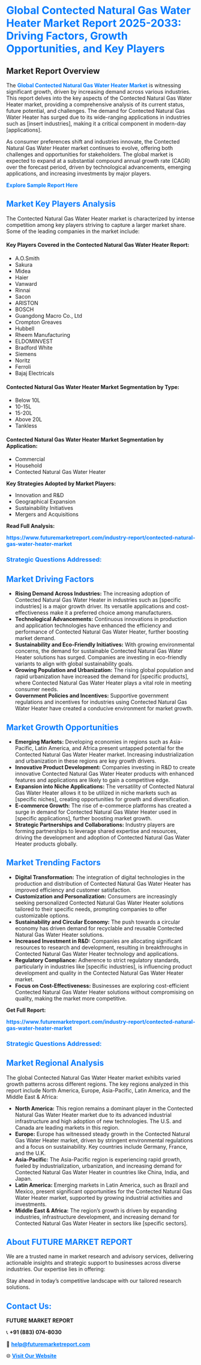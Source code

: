 <h1 style="color: #007BFF;">Global Contected Natural Gas Water Heater Market Report 2025-2033: Driving Factors, Growth Opportunities, and Key Players</h1>

<section id="overview">
<h2>Market Report Overview</h2>
<p>The <a href="https://www.futuremarketreport.com/industry-report/contected-natural-gas-water-heater-market" style="color: #007BFF; text-decoration: none;"><strong>Global Contected Natural Gas Water Heater Market</strong></a> is witnessing significant growth, driven by increasing demand across various industries. This report delves into the key aspects of the Contected Natural Gas Water Heater market, providing a comprehensive analysis of its current status, future potential, and challenges. The demand for Contected Natural Gas Water Heater has surged due to its wide-ranging applications in industries such as [insert industries], making it a critical component in modern-day [applications].</p>
<p>As consumer preferences shift and industries innovate, the Contected Natural Gas Water Heater market continues to evolve, offering both challenges and opportunities for stakeholders. The global market is expected to expand at a substantial compound annual growth rate (CAGR) over the forecast period, driven by technological advancements, emerging applications, and increasing investments by major players.</p>
</section>

<section id="overview">
<p><a href="https://www.futuremarketreport.com/request-sample/reportId=128400" style="color: #007BFF; text-decoration: none;"><strong>Explore Sample Report Here</strong></a></p>
</section>

<section id="key-players">
<h2 style="color: #007BFF;">Market Key Players Analysis</h2>
<p>The Contected Natural Gas Water Heater market is characterized by intense competition among key players striving to capture a larger market share. Some of the leading companies in the market include:</p>
<h4>Key Players Covered in the Contected Natural Gas Water Heater Report:</h4>
<ul><li>A.O.Smith</li><li>Sakura</li><li>Midea</li><li>Haier</li><li>Vanward</li><li>Rinnai</li><li>Sacon</li><li>ARISTON</li><li>BOSCH</li><li>Guangdong Macro Co., Ltd</li><li>Crompton Greaves</li><li>Hubbell</li><li>Rheem Manufacturing</li><li>ELDOMINVEST</li><li>Bradford White</li><li>Siemens</li><li>Noritz</li><li>Ferroli</li><li>Bajaj Electricals</li></ul>
<h4>Contected Natural Gas Water Heater Market Segmentation by Type:</h4>
<ul><li>Below 10L</li><li>10-15L</li><li>15-20L</li><li>Above 20L</li><li>Tankless</li></ul>

<h4>Contected Natural Gas Water Heater Market Segmentation by Application:</h4>
<ul><li>Commercial</li><li>Household</li><li>Contected Natural Gas Water Heater</li></ul>
<p><strong>Key Strategies Adopted by Market Players:</strong></p>
<ul>
<li>Innovation and R&D</li>
<li>Geographical Expansion</li>
<li>Sustainability Initiatives</li>
<li>Mergers and Acquisitions</li>
</ul>
</section>

<section>
<p><strong>Read Full Analysis: </strong></p><a href="https://www.futuremarketreport.com/industry-report/contected-natural-gas-water-heater-market" style="color: #007BFF; text-decoration: none;"><strong>https://www.futuremarketreport.com/industry-report/contected-natural-gas-water-heater-market</strong></a>
<h3 style="color: #007BFF;">Strategic Questions Addressed:</h3>
</section>

<section id="driving-factors">
<h2 style="color: #007BFF;">Market Driving Factors</h2>
<ul>
<li><strong>Rising Demand Across Industries:</strong> The increasing adoption of Contected Natural Gas Water Heater in industries such as [specific industries] is a major growth driver. Its versatile applications and cost-effectiveness make it a preferred choice among manufacturers.</li>
<li><strong>Technological Advancements:</strong> Continuous innovations in production and application technologies have enhanced the efficiency and performance of Contected Natural Gas Water Heater, further boosting market demand.</li>
<li><strong>Sustainability and Eco-Friendly Initiatives:</strong> With growing environmental concerns, the demand for sustainable Contected Natural Gas Water Heater solutions has surged. Companies are investing in eco-friendly variants to align with global sustainability goals.</li>
<li><strong>Growing Population and Urbanization:</strong> The rising global population and rapid urbanization have increased the demand for [specific products], where Contected Natural Gas Water Heater plays a vital role in meeting consumer needs.</li>
<li><strong>Government Policies and Incentives:</strong> Supportive government regulations and incentives for industries using Contected Natural Gas Water Heater have created a conducive environment for market growth.</li>
</ul>
</section>

<section id="growth-opportunities">
<h2 style="color: #007BFF;">Market Growth Opportunities</h2>
<ul>
<li><strong>Emerging Markets:</strong> Developing economies in regions such as Asia-Pacific, Latin America, and Africa present untapped potential for the Contected Natural Gas Water Heater market. Increasing industrialization and urbanization in these regions are key growth drivers.</li>
<li><strong>Innovative Product Development:</strong> Companies investing in R&D to create innovative Contected Natural Gas Water Heater products with enhanced features and applications are likely to gain a competitive edge.</li>
<li><strong>Expansion into Niche Applications:</strong> The versatility of Contected Natural Gas Water Heater allows it to be utilized in niche markets such as [specific niches], creating opportunities for growth and diversification.</li>
<li><strong>E-commerce Growth:</strong> The rise of e-commerce platforms has created a surge in demand for Contected Natural Gas Water Heater used in [specific applications], further boosting market growth.</li>
<li><strong>Strategic Partnerships and Collaborations:</strong> Industry players are forming partnerships to leverage shared expertise and resources, driving the development and adoption of Contected Natural Gas Water Heater products globally.</li>
</ul>
</section>

<section id="trending-factors">
<h2 style="color: #007BFF;">Market Trending Factors</h2>
<ul>
<li><strong>Digital Transformation:</strong> The integration of digital technologies in the production and distribution of Contected Natural Gas Water Heater has improved efficiency and customer satisfaction.</li>
<li><strong>Customization and Personalization:</strong> Consumers are increasingly seeking personalized Contected Natural Gas Water Heater solutions tailored to their specific needs, prompting companies to offer customizable options.</li>
<li><strong>Sustainability and Circular Economy:</strong> The push towards a circular economy has driven demand for recyclable and reusable Contected Natural Gas Water Heater solutions.</li>
<li><strong>Increased Investment in R&D:</strong> Companies are allocating significant resources to research and development, resulting in breakthroughs in Contected Natural Gas Water Heater technology and applications.</li>
<li><strong>Regulatory Compliance:</strong> Adherence to strict regulatory standards, particularly in industries like [specific industries], is influencing product development and quality in the Contected Natural Gas Water Heater market.</li>
<li><strong>Focus on Cost-Effectiveness:</strong> Businesses are exploring cost-efficient Contected Natural Gas Water Heater solutions without compromising on quality, making the market more competitive.</li>
</ul>
</section>

<section>
<p><strong>Get Full Report: </strong></p><a href="https://www.futuremarketreport.com/industry-report/contected-natural-gas-water-heater-market" style="color: #007BFF; text-decoration: none;"><strong>https://www.futuremarketreport.com/industry-report/contected-natural-gas-water-heater-market</strong></a>
<h3 style="color: #007BFF;">Strategic Questions Addressed:</h3>
</section>


<section id="regional-analysis">
<h2 style="color: #007BFF;">Market Regional Analysis</h2>
<p>The global Contected Natural Gas Water Heater market exhibits varied growth patterns across different regions. The key regions analyzed in this report include North America, Europe, Asia-Pacific, Latin America, and the Middle East & Africa:</p>
<ul>
<li><strong>North America:</strong> This region remains a dominant player in the Contected Natural Gas Water Heater market due to its advanced industrial infrastructure and high adoption of new technologies. The U.S. and Canada are leading markets in this region.</li>
<li><strong>Europe:</strong> Europe has witnessed steady growth in the Contected Natural Gas Water Heater market, driven by stringent environmental regulations and a focus on sustainability. Key countries include Germany, France, and the U.K.</li>
<li><strong>Asia-Pacific:</strong> The Asia-Pacific region is experiencing rapid growth, fueled by industrialization, urbanization, and increasing demand for Contected Natural Gas Water Heater in countries like China, India, and Japan.</li>
<li><strong>Latin America:</strong> Emerging markets in Latin America, such as Brazil and Mexico, present significant opportunities for the Contected Natural Gas Water Heater market, supported by growing industrial activities and investments.</li>
<li><strong>Middle East & Africa:</strong> The region’s growth is driven by expanding industries, infrastructure development, and increasing demand for Contected Natural Gas Water Heater in sectors like [specific sectors].</li>
</ul>
</section>

<footer>
<h2 style="color: #007BFF;">About FUTURE MARKET REPORT</h2>
<p>We are a trusted name in market research and advisory services, delivering actionable insights and strategic support to businesses across diverse industries. Our expertise lies in offering:</p>

<p>Stay ahead in today’s competitive landscape with our tailored research solutions.</p>

<h2 style="color: #007BFF;">Contact Us:</h2>
<p><strong>FUTURE MARKET REPORT</strong></p>
<p>📞 <strong>+91 (883) 074-8030</strong></p>
<p>📧 <strong><a href="mailto:help@futuremarketreport.com" style="color: #007BFF;">help@futuremarketreport.com</a></strong></p>
<p>🌐 <strong><a href="https://www.futuremarketreport.com/" style="color: #007BFF;">Visit Our Website</a></strong></p>
</footer>